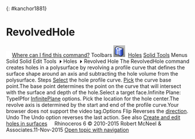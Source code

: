 ---
---

{: #kanchor1881}
# RevolvedHole
 [![images/transparent.gif](images/transparent.gif)Where can I find this command?](javascript:void(0);) Toolbars
![images/revolvedhole.png](images/revolvedhole.png) [Holes](holes-toolbar.html)  [Solid Tools](solid-tools-toolbar.html) 
Menus
Solid
Solid Edit Tools![images/menuarrow.gif](images/menuarrow.gif)
Holes![images/menuarrow.gif](images/menuarrow.gif)
Revolved Hole
The RevolvedHole command creates holes in a polysurface by revolving a profile curve that defines the surface shape around an axis and subtracting the hole volume from the polysurface.
Steps
 [Select](select-objects.html) the hole profile curve. [Pick](pick-location.html) the curve base point.The base point determines the point on the curve that will intersect with the surface and depth of the hole.Select a target face.Infinite Plane: TypeIPfor [InfinitePlane](infiniteplane.html) options.
Pick the location for the hole center.The revolve axis is determined by the start and end of the profile curve.Your browser does not support the video tag.Options
Flip
Reverses the [direction](dir.html#normaldirection).
Undo
The Undo option reverses the last action.
See also
 [Create and edit holes in surfaces](sak-holes.html) 
&#160;
&#160;
Rhinoceros 6 © 2010-2015 Robert McNeel &amp; Associates.11-Nov-2015
 [Open topic with navigation](revolvedhole.html) 

